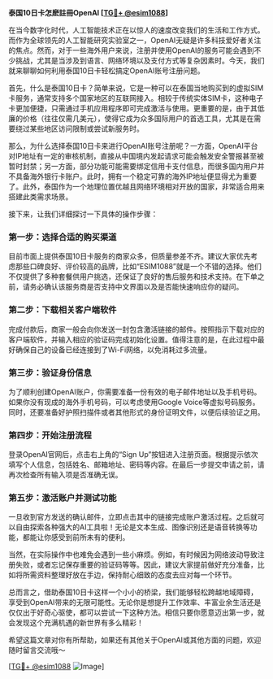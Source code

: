 **泰国10日卡怎麽註冊OpenAI [[TG💪+ @esim1088](https://t.me/s/esim1088)]**

在当今数字化时代，人工智能技术正在以惊人的速度改变我们的生活和工作方式。而作为全球领先的人工智能研究实验室之一，OpenAI无疑是许多科技爱好者关注的焦点。然而，对于一些海外用户来说，注册并使用OpenAI的服务可能会遇到不少挑战，尤其是当涉及到语言、网络环境以及支付方式等复杂因素时。今天，我们就来聊聊如何利用泰国10日卡轻松搞定OpenAI账号注册问题。

首先，什么是泰国10日卡？简单来说，它是一种可以在泰国当地购买到的虚拟SIM卡服务，通常支持多个国家地区的互联网接入。相较于传统实体SIM卡，这种电子卡更加便捷，只需通过手机应用程序即可完成激活与使用。更重要的是，由于其低廉的价格（往往仅需几美元），使得它成为众多国际用户的首选工具，尤其是在需要绕过某些地区访问限制或尝试新服务时。

那么，为什么选择泰国10日卡来进行OpenAI账号注册呢？一方面，OpenAI平台对IP地址有一定的审核机制，直接从中国境内发起请求可能会触发安全警报甚至被暂时封禁；另一方面，部分功能可能需要绑定信用卡支付信息，而很多国内用户并不具备海外银行卡账户。此时，拥有一个稳定可靠的海外IP地址便显得尤为重要了。此外，泰国作为一个地理位置优越且网络环境相对开放的国家，非常适合用来搭建此类需求场景。

接下来，让我们详细探讨一下具体的操作步骤：

### 第一步：选择合适的购买渠道
目前市面上提供泰国10日卡服务的商家众多，但质量参差不齐。建议大家优先考虑那些口碑良好、评价较高的品牌，比如“ESIM1088”就是一个不错的选择。他们不仅提供了多种套餐供用户挑选，还保证了良好的售后服务和技术支持。在下单之前，请务必确认该服务商是否支持中文界面以及是否能快速响应你的疑问。

### 第二步：下载相关客户端软件
完成付款后，商家一般会向你发送一封包含激活链接的邮件。按照指示下载对应的客户端软件，并输入相应的验证码完成初始化设置。值得注意的是，在此过程中最好确保自己的设备已经连接到了Wi-Fi网络，以免消耗过多流量。

### 第三步：验证身份信息
为了顺利创建OpenAI账户，你需要准备一份有效的电子邮件地址以及手机号码。如果你没有现成的海外手机号码，可以考虑使用Google Voice等虚拟号码服务。同时，还要准备好护照扫描件或者其他形式的身份证明文件，以便后续验证之用。

### 第四步：开始注册流程
登录OpenAI官网后，点击右上角的“Sign Up”按钮进入注册页面。根据提示依次填写个人信息，包括姓名、邮箱地址、密码等内容。在最后一步提交申请之前，请再次检查所有输入项是否准确无误。

### 第五步：激活账户并测试功能
一旦收到官方发送的确认邮件，立即点击其中的链接完成账户激活过程。之后就可以自由探索各种强大的AI工具啦！无论是文本生成、图像识别还是语音转换等功能，都能让你感受到前所未有的便利。

当然，在实际操作中也难免会遇到一些小麻烦。例如，有时候因为网络波动导致注册失败，或者忘记保存重要的验证码等等。因此，建议大家提前做好充分准备，比如将所需资料整理好放在手边，保持耐心细致的态度去应对每一个环节。

总而言之，借助泰国10日卡这样一个小小的桥梁，我们能够轻松跨越地域障碍，享受到OpenAI带来的无限可能性。无论你是想提升工作效率、丰富业余生活还是仅仅出于好奇心驱使，都可以尝试一下这种方法。相信只要你愿意迈出第一步，就会发现这个充满机遇的新世界有多么精彩！

希望这篇文章对你有所帮助，如果还有其他关于OpenAI或其他方面的问题，欢迎随时留言交流哦～ 

[[TG💪+ @esim1088](https://t.me/s/esim1088) ![Image](https://i.postimg.cc/4NQfJmqS/Snipaste-2025-05-13-00-14-12.png)]